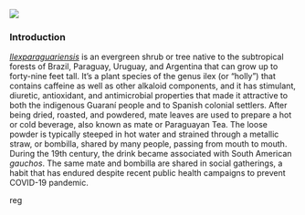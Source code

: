 <a href="https://www.juncture-digital.org"><img src="https://juncture-digital.github.io/juncture/static/images/ve-button.png"></a>

<param ve-config 
       title="Sweetsop"
       source-image="https://upload.wikimedia.org/wikipedia/commons/7/75/An_immature_custard_apple_%28annona_squamosa%29_at_Ponduru_in_Srikakulam_district.JPG"
       banner="https://upload.wikimedia.org/wikipedia/commons/7/75/An_immature_custard_apple_%28annona_squamosa%29_at_Ponduru_in_Srikakulam_district.JPG"
       author="Alli"
       layout="vertical">

### Introduction
[_Ilexparaguariensis_](https://powo.science.kew.org/taxon/urn:lsid:ipni.org:names:315555-2) is an evergreen shrub or tree native to the subtropical forests of Brazil, Paraguay, Uruguay, and Argentina that can grow up to forty-nine feet tall. It’s a plant species of the genus ilex (or “holly”) that contains caffeine as well as other alkaloid components, and it has stimulant, diuretic, antioxidant, and antimicrobial properties that made it attractive to both the indigenous Guaraní people and to Spanish colonial settlers. After being dried, roasted, and powdered, mate leaves are used to prepare a hot or cold beverage, also known as mate or Paraguayan Tea. The loose powder is typically steeped in hot water and strained through a metallic straw, or bombilla, shared by many people, passing from mouth to mouth. During the 19th century, the drink became associated with South American *gauchos*. The same mate and bombilla are shared in social gatherings, a habit that has endured despite recent public health campaigns to prevent COVID-19 pandemic.
<param ve-image label="Gauchos drinking mate" description="Photograph" license="public domain" url="https://upload.wikimedia.org/wikipedia/commons/c/c2/Gauchos_mateando.jpg"> reg
<param ve-image label="Sweetsop fruit" url=https://upload.wikimedia.org/wikipedia/commons/thumb/4/4d/Annona_squamosa_Blanco1.192.png/609px-Annona_squamosa_Blanco1.192.png?20090301220918">
<param ve-entity eid="Q77" title="Uruguay">
<param ve-entity eid="Annona_muricata_(guanábana)_-_DSC09277" 
<param ve-entity eid="Q155" title="Brazil">
<param ve-entity eid="Q46429" title=“Guarani people”>
<param ve-entity eid="Q84263196" title=“COVID-19 pandemic”>
